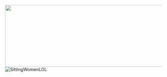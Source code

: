 <div align="Right">
    <img src="https://images.cooltext.com/5709356.png" height="200px" width="600px">
</div>
<div align="Left">
    <img src="https://d9jhi50qo719s.cloudfront.net/7ap/samples/iir_800.gif?230809025525%22" alt="SittingWomenLOL" left="10" top="10">
</div>
